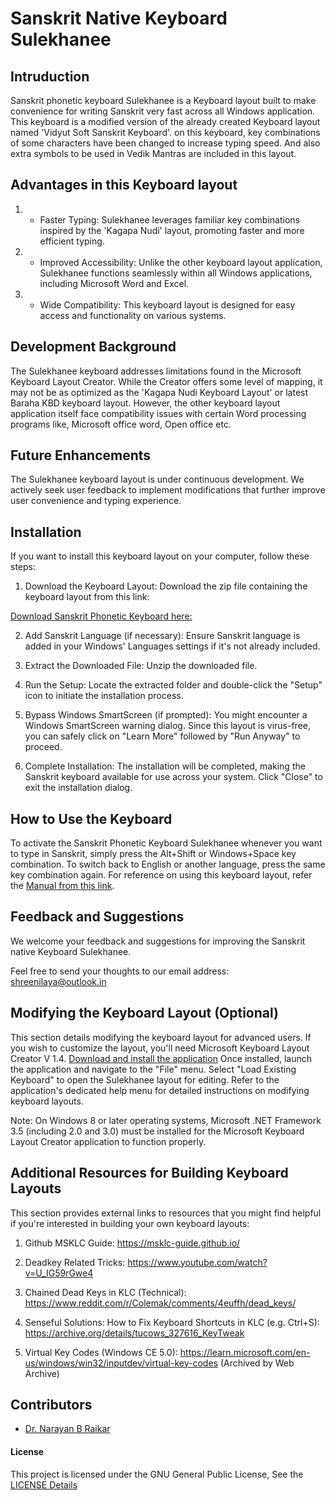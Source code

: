 # Sanskrit Native Keyboard Sulekhanee

## Intruduction

Sanskrit phonetic keyboard Sulekhanee is a Keyboard layout built to make convenience for writing Sanskrit very fast across all Windows application. This keyboard is a modified version of the already created Keyboard layout named 'Vidyut Soft Sanskrit Keyboard'. on this keyboard, key combinations of some characters have been changed to increase typing speed. And also extra symbols to be used in Vedik Mantras are included in this layout.

## Advantages in this Keyboard layout

1. * Faster Typing: Sulekhanee leverages familiar key combinations inspired by the 'Kagapa Nudi' layout, promoting faster and more efficient typing.

2. * Improved Accessibility: Unlike the other keyboard layout application, Sulekhanee functions seamlessly within all Windows applications, including Microsoft Word and Excel.

3. * Wide Compatibility: This keyboard layout is designed for easy access and functionality on various systems.

## Development Background

The Sulekhanee keyboard addresses limitations found in the Microsoft Keyboard Layout Creator. While the Creator offers some level of mapping, it may not be as optimized as the 'Kagapa Nudi Keyboard Layout' or latest Baraha  KBD keyboard layout.
However, the other keyboard layout application itself face compatibility issues with certain Word processing programs like, Microsoft office word, Open office etc.

## Future Enhancements

The Sulekhanee keyboard layout is under continuous development. We actively seek user feedback to implement modifications that further improve user convenience and typing experience.

## Installation

If you want to install this keyboard layout on your computer, follow these steps:

1. Download the Keyboard Layout: Download the zip file containing the keyboard layout from this link:

[Download Sanskrit Phonetic Keyboard here:](https://github.com/narayan-b-raikar/Sanskrit-Keyboard-Sulekhanee/releases/download/V4.70/Sanskrit_native_keyboard_sulekhanee_V4.70.zip)

2. Add Sanskrit Language (if necessary): Ensure Sanskrit language is added in your Windows' Languages settings if it's not already included.

3. Extract the Downloaded File: Unzip the downloaded file.

4. Run the Setup: Locate the extracted folder and double-click the "Setup" icon to initiate the installation process.

5. Bypass Windows SmartScreen (if prompted): You might encounter a Windows SmartScreen warning dialog. Since this layout is virus-free, you can safely click on "Learn More" followed by "Run Anyway" to proceed.

6. Complete Installation: The installation will be completed, making the Sanskrit keyboard available for use across your system. Click "Close" to exit the installation dialog.

## How to Use the Keyboard

To activate the Sanskrit Phonetic Keyboard Sulekhanee whenever you want to type in Sanskrit, simply press the Alt+Shift or Windows+Space key combination. To switch back to English or another language, press the same key combination again.
For reference on using this keyboard layout, refer the [Manual from this link](https://github.com/narayan-b-raikar/Sanskrit-Keyboard-Sulekhanee/blob/main/Manual.md).

## Feedback and Suggestions

We welcome your feedback and suggestions for improving the Sanskrit native Keyboard Sulekhanee. 

Feel free to send your thoughts to our email address: [shreenilaya@outlook.in](shreenilaya@outlook.in)

## Modifying the Keyboard Layout (Optional)

This section details modifying the keyboard layout for advanced users. 
If you wish to customize the layout, you'll need Microsoft Keyboard Layout Creator V 1.4.
[Download and install the application](https://www.microsoft.com/en-us/download/details.aspx?id=102134)
Once installed, launch the application and navigate to the "File" menu. Select "Load Existing Keyboard" to open the Sulekhanee layout for editing. Refer to the application's dedicated help menu for detailed instructions on modifying keyboard layouts.

Note: On Windows 8 or later operating systems, Microsoft .NET Framework 3.5 (including 2.0 and 3.0) must be installed for the Microsoft Keyboard Layout Creator application to function properly.

## Additional Resources for Building Keyboard Layouts

This section provides external links to resources that you might find helpful if you're interested in building your own keyboard layouts:

1. Github MSKLC Guide: https://msklc-guide.github.io/

2. Deadkey Related Tricks: https://www.youtube.com/watch?v=U_IG59rGwe4

3. Chained Dead Keys in KLC (Technical): https://www.reddit.com/r/Colemak/comments/4euffh/dead_keys/

4. Senseful Solutions: How to Fix Keyboard Shortcuts in KLC (e.g. Ctrl+S): https://archive.org/details/tucows_327616_KeyTweak

5. Virtual Key Codes (Windows CE 5.0): https://learn.microsoft.com/en-us/windows/win32/inputdev/virtual-key-codes (Archived by Web Archive)

 ## Contributors

* [Dr. Narayan B Raikar](narayan-b-raikar)

#### License

This project is licensed under the GNU General Public License, See the [LICENSE Details](LICENSE) 
